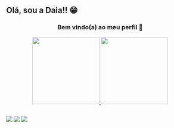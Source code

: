 ## Olá, sou a Daia!! 😁
### <p align="center"> Bem vindo(a) ao meu perfil 👋</p>


<div align="center">
  <a href="https://github.com/DaianeLinhares">
  <img height="180em" src="https://github-readme-stats.vercel.app/api?username=DaianeLinhares&show_icons=true&theme=dracula&include_all_commits=true&count_private=true"/>
  <img height="180em" src="https://github-readme-stats.vercel.app/api/top-langs/?username=DaianeLinhares&layout=compact&langs_count=7&theme=dracula"/>
</div>



  
  ##
<div>
<a href="https://instagram.com/daia.linhares" target="_blank"><img src="https://img.shields.io/badge/-Instagram-%23E4405F?style=for-the-badge&logo=instagram&logoColor=white" target="_blank"></a>
  <a href="https://www.linkedin.com/in/daiane-linhares-ferreira-99b06320b/" target="_blank"><img src="https://img.shields.io/badge/-LinkedIn-%230077B5?style=for-the-badge&logo=linkedin&logoColor=white" target="_blank"></a> 
  <a href = "mailto:daianelinhares26@gmail.com"><img src="https://img.shields.io/badge/-Gmail-%23333?style=for-the-badge&logo=gmail&logoColor=white" target="_blank"></a>
 </div>
 
  ##
  
